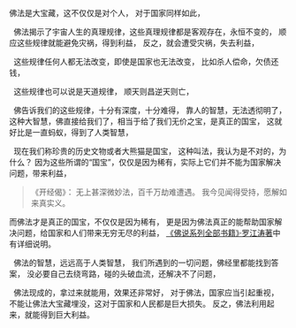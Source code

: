 佛法是大宝藏，这不仅仅是对个人，
对于国家同样如此，
&nbsp;
佛法揭示了宇宙人生的真理规律，这些真理规律都是客观存在，永恒不变的，
顺应这些规律就能避免灾祸，得到利益，
反之，就会遭受灾祸，失去利益，
&nbsp;
这些规律任何人都无法改变，即使是国家也无法改变，
比如杀人偿命，欠债还钱，
&nbsp;
这些规律也可以说是天道规律，
顺天则昌逆天则亡，
&nbsp;
佛告诉我们的这些规律，十分有深度，十分难得，
靠人的智慧，无法透彻明了，
这种大智慧，佛直接给我们了，相当于给了我们无价之宝，是真正的国宝，
这就好比是一直蚂蚁，得到了人类智慧，
&nbsp;
现在我们称珍贵的历史文物或者大熊猫是国宝，
这种叫法，我认为是不对的，为什么？
因为这些所谓的“国宝”，仅仅是因为稀有，实际上它们并不能为国家解决问题，带来利益，

> 《开经偈》：
> 无上甚深微妙法，百千万劫难遭遇。
> 我今见闻得受持，愿解如来真实义。

而佛法才是真正的国宝，不仅仅是因为稀有，
更是因为佛法真正的能帮助国家解决问题，给国家和人们带来无穷无尽的利益，
[《佛说系列全部书籍》·罗江涛著](https://www.kancloud.cn/@luojiangtao)中有详细说明。
&nbsp;
佛法的智慧，远远高于人类智慧，
我们所遇到的一切问题，佛经里都能找到答案，
没必要自己去绕弯路，碰的头破血流，还解决不了问题，
&nbsp;
佛法现成的，拿过来就能用，效果还非常好，
对于佛法，国家应当引起重视，
不能让佛法大宝藏埋没，这对于国家和人民都是巨大损失。
反之，佛法利用起来，就能得到巨大利益。



